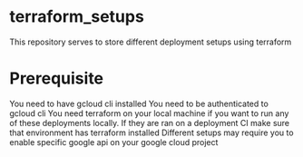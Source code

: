 # terraform_setups

This repository serves to store different deployment setups using terraform

# Prerequisite

You need to have gcloud cli installed
You need to be authenticated to gcloud cli
You need terraform on your local machine if you want to run any of these deployments locally. If they are ran on a deployment CI make sure that environment has terraform installed
Different setups may require you to enable specific google api on your google cloud project
